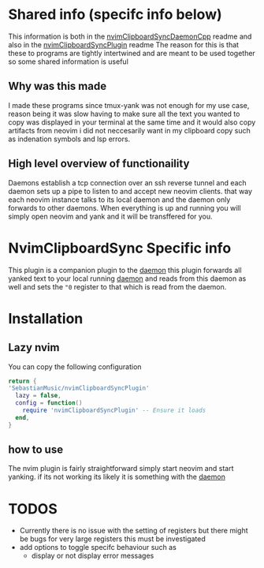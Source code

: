 # Shared info (specifc info below)
This information is both in the
[nvimClipboardSyncDaemonCpp](https://github.com/SebastianMusic/nvimClipboardSyncDaemonCpp)
readme and also in the
[nvimClipboardSyncPlugin](https://github.com/SebastianMusic/nvimClipboardSyncPlugin)
readme
The reason for this is that these to programs are tightly intertwined and are
meant to be used together so some shared information is useful
## Why was this made
I made these programs since tmux-yank was not enough for my use case, reason
being it was slow having to make sure all the text you wanted to copy was
displayed in your terminal at the same time and it would also copy artifacts
from neovim i did not neccesarily want in my clipboard copy such as indenation
symbols and lsp errors.
## High level overview of functionaility 
Daemons establish a tcp connection over an ssh reverse tunnel and each daemon
sets up a pipe to listen to and accept new neovim clients. that way each neovim
instance talks to its local daemon and the daemon only forwards to other
daemons.
When everything is up and running you will simply open neovim and yank and it
will be transffered for you.

# NvimClipboardSync Specific info
This plugin is a companion plugin to the [daemon](https://github.com/SebastianMusic/nvimClipboardSyncDaemonCpp) this plugin forwards all yanked text to your local running [daemon](https://github.com/SebastianMusic/nvimClipboardSyncDaemonCpp) and reads from this daemon as well and sets the `"0` register to that which is read from the daemon.
# Installation
## Lazy nvim
You can copy the following configuration
```lua
return {
'SebastianMusic/nvimClipboardSyncPlugin'
  lazy = false,
  config = function()
    require 'nvimClipboardSyncPlugin' -- Ensure it loads
  end,
}
```
## how to use
The nvim plugin is fairly straightforward simply start neovim and start yanking.
if its not working its likely it is something with the [daemon](https://github.com/SebastianMusic/nvimClipboardSyncDaemonCpp)

# TODOS
- Currently there is no issue with the setting of registers but there might be
bugs for very large registers this must be investigated
- add options to toggle specifc behaviour such as 
    - display or not display error messages



